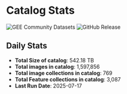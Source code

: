 # Catalog Stats

![GEE Community Datasets](https://img.shields.io/endpoint?url=https://gist.githubusercontent.com/samapriya/34bc0c1280d475d3a69e3b60a706226e/raw/community.json)
![GitHub Release](https://img.shields.io/github/v/release/samapriya/awesome-gee-community-datasets)

## Daily Stats

<!-- START_MARKER -->
* **Total Size of catalog**: 542.18 TB
* **Total images in catalog**: 1,597,856
* **Total image collections in catalog**: 769
* **Total Feature collections in catalog**: 3,087
* **Last Run Date**: 2025-07-17
<!-- END_MARKER -->
